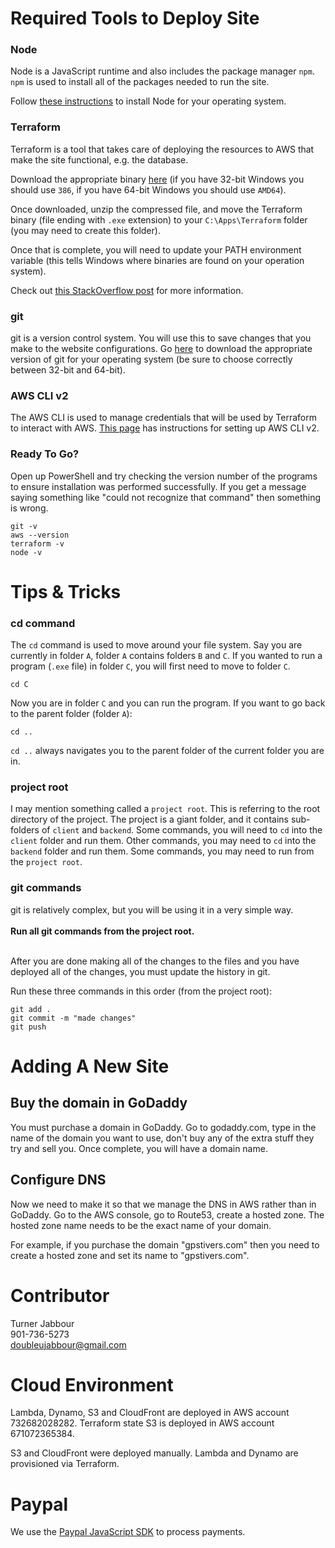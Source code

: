 # Required Tools to Deploy Site

### Node
Node is a JavaScript runtime and also includes the package manager `npm`. `npm` is used to install all of the packages needed to run the site.

Follow [these instructions](https://nodejs.org/en/download/package-manager) to install Node for your operating system.

### Terraform
Terraform is a tool that takes care of deploying the resources to AWS that make the site functional, e.g. the database.

Download the appropriate binary [here](https://developer.hashicorp.com/terraform/install) (if you have 32-bit Windows you should use `386`, if you have 64-bit Windows you should use `AMD64`).

Once downloaded, unzip the compressed file, and move the Terraform binary (file ending with `.exe` extension) to your `C:\Apps\Terraform` folder (you may need to create this folder).

Once that is complete, you will need to update your PATH environment variable (this tells Windows where binaries are found on your operation system).

Check out [this StackOverflow post](https://stackoverflow.com/questions/1618280/where-can-i-set-path-to-make-exe-on-windows) for more information.

### git
git is a version control system. You will use this to save changes that you make to the website configurations. Go [here](https://git-scm.com/download/win) to download the appropriate version of git for your operating system (be sure to choose correctly between 32-bit and 64-bit).

### AWS CLI v2
The AWS CLI is used to manage credentials that will be used by Terraform to interact with AWS. [This page](https://docs.aws.amazon.com/cli/latest/userguide/getting-started-install.html) has instructions for setting up AWS CLI v2.


### Ready To Go?
Open up PowerShell and try checking the version number of the programs to ensure installation was performed successfully. If you get a message saying something like "could not recognize that command" then something is wrong.

```
git -v
aws --version
terraform -v
node -v
```

# Tips & Tricks

### cd command
The `cd` command is used to move around your file system. Say you are currently in folder `A`, folder `A` contains folders `B` and `C`. If you wanted to run a program (`.exe` file) in folder `C`, you will first need to move to folder `C`.

```
cd C
```

Now you are in folder `C` and you can run the program. If you want to go back to the parent folder (folder `A`):

```
cd ..
```

`cd ..` always navigates you to the parent folder of the current folder you are in.

### project root
I may mention something called a `project root`. This is referring to the root directory of the project. The project is a giant folder, and it contains sub-folders of `client` and `backend`. Some commands, you will need to `cd` into the `client` folder and run them. Other commands, you may need to `cd` into the `backend` folder and run them. Some commands, you may need to run from the `project root`.

### git commands
git is relatively complex, but you will be using it in a very simple way. <br><br> **Run all git commands from the project root.**<br><br>

After you are done making all of the changes to the files and you have deployed all of the changes, you must update the history in git.

Run these three commands in this order (from the project root):
```
git add .
git commit -m "made changes"
git push
```

# Adding A New Site

## Buy the domain in GoDaddy
You must purchase a domain in GoDaddy. Go to godaddy.com, type in the name of the domain you want to use, don't buy any of the extra stuff they try and sell you. Once complete, you will have a domain name.

## Configure DNS
Now we need to make it so that we manage the DNS in AWS rather than in GoDaddy. Go to the AWS console, go to Route53, create a hosted zone. The hosted zone name needs to be the exact name of your domain. 

For example, if you purchase the domain "gpstivers.com" then you need to create a hosted zone and set its name to "gpstivers.com".

# Contributor

Turner Jabbour <br>
901-736-5273 <br>
doubleujabbour@gmail.com <br>

# Cloud Environment

Lambda, Dynamo, S3 and CloudFront are deployed in AWS account 732682028282.
Terraform state S3 is deployed in AWS account 671072365384.

S3 and CloudFront were deployed manually. Lambda and Dynamo are provisioned via Terraform.

# Paypal

We use the [Paypal JavaScript SDK](https://developer.paypal.com/sdk/js/reference/) to process payments.
